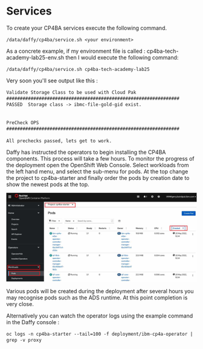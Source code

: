 # Services

To create your CP4BA services execute the following command.
```
/data/daffy/cp4ba/service.sh <your environment>
```

As a concrete example, if my environment file is called : cp4ba-tech-academy-lab25-env.sh then I would execute the following command:
```
/data/daffy/cp4ba/service.sh cp4ba-tech-academy-lab25
```

Very soon you'll see output like this :

```commandline
Validate Storage Class to be used with Cloud Pak 
################################################################
PASSED  Storage class -> ibmc-file-gold-gid exist. 


PreCheck OPS
################################################################

All prechecks passed, lets get to work.
```

Daffy has instructed the operators to begin installing the CP4BA components. This process will take a few hours. To 
monitor the progress of the deployment open the OpenShift Web Console. Select workloads from the left hand menu, and 
select the sub-menu for pods. At the top change the project to cp4ba-starter and finally order the pods by creation 
date to show the newest pods at the top.

 ![cp4ba pods](./images/pods.jpg)
 
Various pods will be created during the deployment after several hours you may recognise pods such as the ADS runtime.
At this point completion is very close.

Alternatively you can watch the operator logs using the example command in the Daffy console : 

```commandline
oc logs -n cp4ba-starter --tail=100 -f deployment/ibm-cp4a-operator | grep -v proxy
```